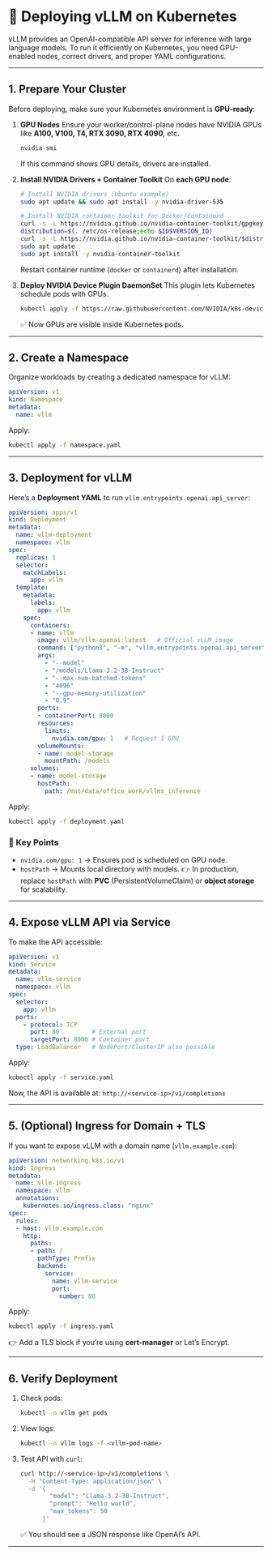 # 🚀 Deploying vLLM on Kubernetes

vLLM provides an OpenAI-compatible API server for inference with large language models. To run it efficiently on Kubernetes, you need GPU-enabled nodes, correct drivers, and proper YAML configurations.

---

## **1. Prepare Your Cluster**

Before deploying, make sure your Kubernetes environment is **GPU-ready**:

1. **GPU Nodes**
   Ensure your worker/control-plane nodes have NVIDIA GPUs like **A100, V100, T4, RTX 3090, RTX 4090**, etc.

   ```bash
   nvidia-smi
   ```

   If this command shows GPU details, drivers are installed.

2. **Install NVIDIA Drivers + Container Toolkit**
   On **each GPU node**:

   ```bash
   # Install NVIDIA drivers (Ubuntu example)
   sudo apt update && sudo apt install -y nvidia-driver-535

   # Install NVIDIA container toolkit for Docker/Containerd
   curl -s -L https://nvidia.github.io/nvidia-container-toolkit/gpgkey | sudo apt-key add -
   distribution=$(. /etc/os-release;echo $ID$VERSION_ID)
   curl -s -L https://nvidia.github.io/nvidia-container-toolkit/$distribution/nvidia-container-toolkit.list | sudo tee /etc/apt/sources.list.d/nvidia-container-toolkit.list
   sudo apt update
   sudo apt install -y nvidia-container-toolkit
   ```

   Restart container runtime (`docker` or `containerd`) after installation.

3. **Deploy NVIDIA Device Plugin DaemonSet**
   This plugin lets Kubernetes schedule pods with GPUs.

   ```bash
   kubectl apply -f https://raw.githubusercontent.com/NVIDIA/k8s-device-plugin/main/deployments/static/nvidia-device-plugin.yml
   ```

   ✅ Now GPUs are visible inside Kubernetes pods.

---

## **2. Create a Namespace**

Organize workloads by creating a dedicated namespace for vLLM:

```yaml
apiVersion: v1
kind: Namespace
metadata:
  name: vllm
```

Apply:

```bash
kubectl apply -f namespace.yaml
```

---

## **3. Deployment for vLLM**

Here’s a **Deployment YAML** to run `vllm.entrypoints.openai.api_server`:

```yaml
apiVersion: apps/v1
kind: Deployment
metadata:
  name: vllm-deployment
  namespace: vllm
spec:
  replicas: 1
  selector:
    matchLabels:
      app: vllm
  template:
    metadata:
      labels:
        app: vllm
    spec:
      containers:
      - name: vllm
        image: vllm/vllm-openai:latest   # Official vLLM image
        command: ["python3", "-m", "vllm.entrypoints.openai.api_server"]
        args:
          - "--model"
          - "/models/Llama-3.2-3B-Instruct"
          - "--max-num-batched-tokens"
          - "4096"
          - "--gpu-memory-utilization"
          - "0.9"
        ports:
        - containerPort: 8000
        resources:
          limits:
            nvidia.com/gpu: 1   # Request 1 GPU
        volumeMounts:
        - name: model-storage
          mountPath: /models
      volumes:
      - name: model-storage
        hostPath:
          path: /mnt/data/office_work/vllms_inference
```

Apply:

```bash
kubectl apply -f deployment.yaml
```


### 🔑 Key Points

* `nvidia.com/gpu: 1` → Ensures pod is scheduled on GPU node.
* `hostPath` → Mounts local directory with models.
  👉 In production, replace `hostPath` with **PVC** (PersistentVolumeClaim) or **object storage** for scalability.

---

## **4. Expose vLLM API via Service**

To make the API accessible:

```yaml
apiVersion: v1
kind: Service
metadata:
  name: vllm-service
  namespace: vllm
spec:
  selector:
    app: vllm
  ports:
    - protocol: TCP
      port: 80         # External port
      targetPort: 8000 # Container port
  type: LoadBalancer   # NodePort/ClusterIP also possible
```

Apply:

```bash
kubectl apply -f service.yaml
```


Now, the API is available at:
`http://<service-ip>/v1/completions`

---

## **5. (Optional) Ingress for Domain + TLS**

If you want to expose vLLM with a domain name (`vllm.example.com`):

```yaml
apiVersion: networking.k8s.io/v1
kind: Ingress
metadata:
  name: vllm-ingress
  namespace: vllm
  annotations:
    kubernetes.io/ingress.class: "nginx"
spec:
  rules:
  - host: vllm.example.com
    http:
      paths:
      - path: /
        pathType: Prefix
        backend:
          service:
            name: vllm-service
            port:
              number: 80
```


Apply:

```bash
kubectl apply -f ingress.yaml
```



👉 Add a TLS block if you’re using **cert-manager** or Let’s Encrypt.

---

## **6. Verify Deployment**

1. Check pods:

   ```bash
   kubectl -n vllm get pods
   ```

2. View logs:

   ```bash
   kubectl -n vllm logs -f <vllm-pod-name>
   ```

3. Test API with `curl`:

   ```bash
   curl http://<service-ip>/v1/completions \
     -H "Content-Type: application/json" \
     -d '{
           "model": "Llama-3.2-3B-Instruct",
           "prompt": "Hello world",
           "max_tokens": 50
         }'
   ```

   ✅ You should see a JSON response like OpenAI’s API.

---
